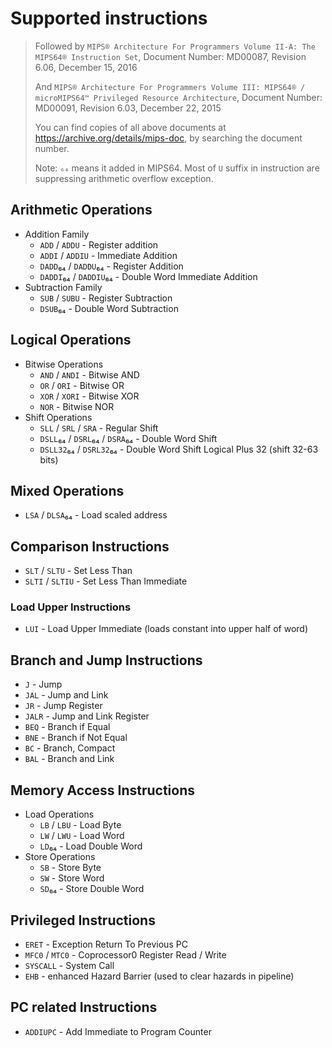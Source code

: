 # Supported instructions

> Followed by `MIPS® Architecture For Programmers Volume II-A: The MIPS64® Instruction Set`, Document Number: MD00087, Revision 6.06, December 15, 2016
> 
> And `MIPS® Architecture For Programmers Volume III: MIPS64® / microMIPS64™ Privileged Resource Architecture`, Document Number: MD00091, Revision 6.03, December 22, 2015
>
> You can find copies of all above documents at <https://archive.org/details/mips-doc>, by searching the document number.
>
> Note: `₆₄` means it added in MIPS64. Most of `U` suffix in instruction are suppressing arithmetic overflow exception.

## Arithmetic Operations

- Addition Family
  - `ADD` / `ADDU` - Register addition
  - `ADDI` / `ADDIU` - Immediate Addition
  - `DADD`₆₄ / `DADDU`₆₄ - Register Addition
  - `DADDI`₆₄ / `DADDIU`₆₄ - Double Word Immediate Addition
- Subtraction Family
  - `SUB` / `SUBU` - Register Subtraction
  - `DSUB`₆₄ - Double Word Subtraction

## Logical Operations

- Bitwise Operations
  - `AND` / `ANDI` - Bitwise AND
  - `OR` / `ORI` - Bitwise OR
  - `XOR` / `XORI` - Bitwise XOR
  - `NOR` - Bitwise NOR
- Shift Operations
  - `SLL` / `SRL` / `SRA` - Regular Shift
  - `DSLL`₆₄ / `DSRL`₆₄ / `DSRA`₆₄ - Double Word Shift
  - `DSLL32`₆₄ / `DSRL32`₆₄ - Double Word Shift Logical Plus 32 (shift 32-63 bits)

## Mixed Operations

- `LSA` / `DLSA`₆₄ - Load scaled address

## Comparison Instructions

- `SLT` / `SLTU` - Set Less Than
- `SLTI` / `SLTIU` - Set Less Than Immediate

### Load Upper Instructions

- `LUI` - Load Upper Immediate (loads constant into upper half of word)

## Branch and Jump Instructions

- `J` - Jump
- `JAL` - Jump and Link
- `JR` - Jump Register
- `JALR` - Jump and Link Register
- `BEQ` - Branch if Equal
- `BNE` - Branch if Not Equal
- `BC` - Branch, Compact
- `BAL` - Branch and Link

## Memory Access Instructions

- Load Operations
  - `LB` / `LBU` - Load Byte
  - `LW` / `LWU` - Load Word
  - `LD`₆₄ - Load Double Word
- Store Operations
  - `SB` - Store Byte
  - `SW` - Store Word
  - `SD`₆₄ - Store Double Word

## Privileged Instructions

- `ERET` - Exception Return To Previous PC
- `MFC0` / `MTC0` - Coprocessor0 Register Read / Write
- `SYSCALL` - System Call
- `EHB` - enhanced Hazard Barrier (used to clear hazards in pipeline)

## PC related Instructions

- `ADDIUPC` - Add Immediate to Program Counter
